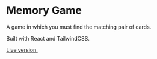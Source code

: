 # Memory Game

A game in which you must find the matching pair of cards.

Built with React and TailwindCSS.

[Live version.](https://memorygame-bk.netlify.app/)
